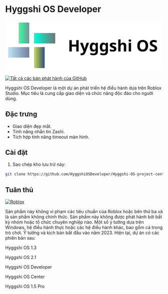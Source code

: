 # Hyggshi OS Developer

![Hyggshi OS](logo.png)

[![Tất cả các bản phát hành của GitHub](https://img.shields.io/github/downloads/HyggshiOSDeveloper/Hyggshi-OS-project-center/total.svg)](https://github.com/HyggshiOSDeveloper/Hyggshi-OS-project-center/releases)


Hyggshi OS Developer là một dự án phát triển hệ điều hành dựa trên Roblox Studio. Mục tiêu là cung cấp giao diện và chức năng độc đáo cho người dùng.

## Đặc trưng
- Giao diện đẹp mắt.
- Tính năng nhắn tin Zashi.
- Tích hợp tính năng timeout màn hình.


## Cài đặt
1. Sao chép kho lưu trữ này:
```bash
git clone https://github.com/HyggshiOSDeveloper/Hyggshi-OS-project-center.git
```
## Tuân thủ
[![Roblox](https://1000logos.net/wp-content/uploads/2017/09/Roblox-Logo.png)](https://github.com/ROBLOX)

Sản phẩm này không vi phạm các tiêu chuẩn của Roblox hoặc bên thứ ba và là sản phẩm không chính thức. Sản phẩm này không được phát hành bởi bất kỳ nhóm hoặc tổ chức chuyên nghiệp nào. Một số ý tưởng dựa trên Windows, hệ điều hành thực hoặc các hệ điều hành khác, bao gồm cả trong trò chơi. Ý tưởng và kịch bản bắt đầu vào năm 2023. Hiện tại, dự án có các phiên bản sau:

Hyggshi OS 1.3

Hyggshi OS 2.1

Hyggshi OS Developer

Hyggshi OS Center

Hyggshi OS 1.5 Pro
